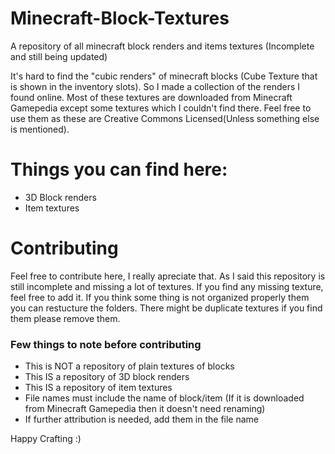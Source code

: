 # Minecraft-Block-Textures
A repository of all minecraft block renders and items textures (Incomplete and still being updated)

It's hard to find the "cubic renders" of minecraft blocks (Cube Texture that is shown in the inventory slots). So I made a collection of the renders I found online.
Most of these textures are downloaded from Minecraft Gamepedia except some textures which I couldn't find there. Feel free to use them as these are Creative Commons Licensed(Unless something else is mentioned).

# Things you can find here:
- 3D Block renders
- Item textures

# Contributing
Feel free to contribute here, I really apreciate that. As I said this repository is still incomplete and missing a lot of textures. If you find any missing texture, feel free to add it. If you think some thing is not organized properly them you can restucture the folders. There might be duplicate textures if you find them please remove them.
### Few things to note before contributing
- This is NOT a repository of plain textures of blocks
- This IS a repository of 3D block renders
- This IS a repository of item textures
- File names must include the name of block/item (If it is downloaded from Minecraft Gamepedia then it doesn't need renaming)
- If further attribution is needed, add them in the file name

Happy Crafting :)
